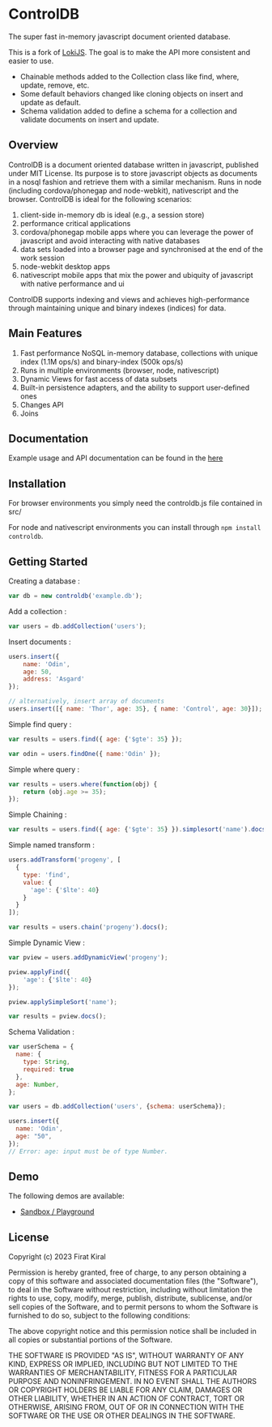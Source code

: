 # ControlDB

The super fast in-memory javascript document oriented database.

This is a fork of [LokiJS](https://github.com/techfort/LokiJS). The goal is to make the API more consistent and easier to use. 

- Chainable methods added to the Collection class like find, where, update, remove, etc.
- Some default behaviors changed like cloning objects on insert and update as default.
- Schema validation added to define a schema for a collection and validate documents on insert and update.

## Overview

ControlDB is a document oriented database written in javascript, published under MIT License.
Its purpose is to store javascript objects as documents in a nosql fashion and retrieve them with a similar mechanism.
Runs in node (including cordova/phonegap and node-webkit), nativescript and the browser.
ControlDB is ideal for the following scenarios: 

1. client-side in-memory db is ideal (e.g., a session store)
2. performance critical applications
3. cordova/phonegap mobile apps where you can leverage the power of javascript and avoid interacting with native databases
4. data sets loaded into a browser page and synchronised at the end of the work session
5. node-webkit desktop apps
6. nativescript mobile apps that mix the power and ubiquity of javascript with native performance and ui

ControlDB supports indexing and views and achieves high-performance through maintaining unique and binary indexes (indices) for data.

## Main Features

1. Fast performance NoSQL in-memory database, collections with unique index (1.1M ops/s) and binary-index (500k ops/s)
2. Runs in multiple environments (browser, node, nativescript)
3. Dynamic Views for fast access of data subsets
4. Built-in persistence adapters, and the ability to support user-defined ones
5. Changes API
6. Joins

## Documentation

Example usage and API documentation can be found in the [here](https://firatkiral.github.io/controldb/)


## Installation

For browser environments you simply need the controldb.js file contained in src/

For node and nativescript environments you can install through `npm install controldb`.


## Getting Started

Creating a database :

```javascript
var db = new controldb('example.db');
```

Add a collection :

```javascript
var users = db.addCollection('users');
```

Insert documents :

```javascript
users.insert({
	name: 'Odin',
	age: 50,
	address: 'Asgard'
});

// alternatively, insert array of documents
users.insert([{ name: 'Thor', age: 35}, { name: 'Control', age: 30}]);
```

Simple find query :

```javascript
var results = users.find({ age: {'$gte': 35} });

var odin = users.findOne({ name:'Odin' });
```

Simple where query :

```javascript
var results = users.where(function(obj) {
	return (obj.age >= 35);
});
```

Simple Chaining :

```javascript
var results = users.find({ age: {'$gte': 35} }).simplesort('name').docs();
```

Simple named transform :

```javascript
users.addTransform('progeny', [
  {
    type: 'find',
    value: {
      'age': {'$lte': 40}
    }
  }
]);

var results = users.chain('progeny').docs();
```

Simple Dynamic View :

```javascript
var pview = users.addDynamicView('progeny');

pview.applyFind({
	'age': {'$lte': 40}
});

pview.applySimpleSort('name');

var results = pview.docs();
```

Schema Validation :

```javascript
var userSchema = {
  name: {
    type: String,
    required: true
  },
  age: Number,
};

var users = db.addCollection('users', {schema: userSchema});

users.insert({
  name: 'Odin',
  age: "50",
});
// Error: age: input must be of type Number.

```

## Demo

The following demos are available:
- [Sandbox / Playground](https://firatkiral.github.io/controldb/sandbox/)


## License

Copyright (c) 2023 Firat Kiral

Permission is hereby granted, free of charge, to any person obtaining a copy of this software and associated documentation files (the "Software"), to deal in the Software without restriction, including without limitation the rights to use, copy, modify, merge, publish, distribute, sublicense, and/or sell copies of the Software, and to permit persons to whom the Software is furnished to do so, subject to the following conditions:

The above copyright notice and this permission notice shall be included in all copies or substantial portions of the Software.

THE SOFTWARE IS PROVIDED "AS IS", WITHOUT WARRANTY OF ANY KIND, EXPRESS OR IMPLIED, INCLUDING BUT NOT LIMITED TO THE WARRANTIES OF MERCHANTABILITY, FITNESS FOR A PARTICULAR PURPOSE AND NONINFRINGEMENT. IN NO EVENT SHALL THE AUTHORS OR COPYRIGHT HOLDERS BE LIABLE FOR ANY CLAIM, DAMAGES OR OTHER LIABILITY, WHETHER IN AN ACTION OF CONTRACT, TORT OR OTHERWISE, ARISING FROM, OUT OF OR IN CONNECTION WITH THE SOFTWARE OR THE USE OR OTHER DEALINGS IN THE SOFTWARE.

